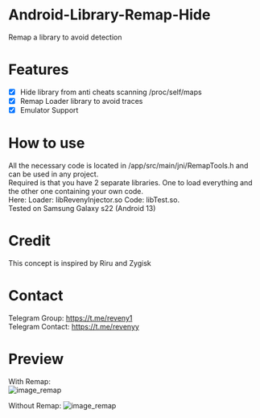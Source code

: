 # Android-Library-Remap-Hide
Remap a library to avoid detection

# Features
- [x] Hide library from anti cheats scanning /proc/self/maps
- [x] Remap Loader library to avoid traces
- [x] Emulator Support 

# How to use
All the necessary code is located in /app/src/main/jni/RemapTools.h and can be used in any project. <br>
Required is that you have 2 separate libraries. One to load everything and the other one containing your own code. <br>
Here: Loader: libRevenyInjector.so Code: libTest.so. <br>
Tested on Samsung Galaxy s22 (Android 13)

# Credit
This concept is inspired by Riru and Zygisk

# Contact
Telegram Group: https://t.me/reveny1 <br>
Telegram Contact: https://t.me/revenyy

# Preview
With Remap: <br>
![image_remap](https://github.com/reveny/Android-Library-Remap-Hide/blob/main/image_remap.png)

Without Remap:
![image_remap](https://github.com/reveny/Android-Library-Remap-Hide/blob/main/image_no_remap.png)
